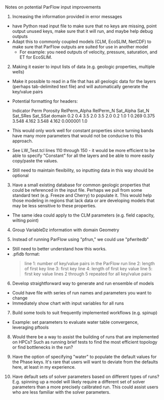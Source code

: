 Notes on potential ParFlow input improvements

1. Increasing the information provided in error messages
  - have Python read input file to make sure that no keys are missing, point output
    unused keys, make sure that it will run, and maybe help debug outputs
  - Adapt this to commonly coupled models (CLM, EcoSLIM, NetCDF) to make sure that
    ParFlow outputs are suited for use in another model
    - For example: you need outputs of velocity, pressure, saturation, and ET for
      EcoSLIM.

2. Making it easier to input lists of data (e.g. geologic properties, multiple wells)
  - Make it possible to read in a file that has all geologic data for the layers
    (perhaps tab-delimited text file) and will automatically generate the key/value pairs
  - Potential formatting for headers:

    Indicator   Perm  Porosity  RelPerm_Alpha RelPerm_N Sat_Alpha Sat_N Sat_SRes  Sat_SSat
    domain      0.2   0.4       3.5           2.0       3.5       2.0   0.2       1.0
    1           0.269 0.375     3.548         4.162     3.548     4.162 0.000001  1.0

  - This would only work well for constant properties since turning bands have many more
    parameters that would not be conducive to this approach.
  - See LW_Test.tcl lines 110 through 150 - it would be more efficient to
    be able to specify "Constant" for all the layers and be able to more easily
    copy/paste the values.
  - Still need to maintain flexibility, so inputting data in this way should be optional

3. Have a small existing database for common geologic properties that could be referenced
  in the input file. Perhaps we pull from some standard text (e.g. Freeze and Cherry) to
  populate it. This would help those modeling in regions that lack data or are developing
  models that may be less sensitive to these properties.
  - The same idea could apply to the CLM parameters (e.g. field capacity, wilting point)

4. Group VariableDz information with domain Geometry

5. Instead of running ParFlow using "pfrun," we could use "pfwritedb"
  - Still need to better understand how this works.
  - .pfidb format:
    > line 1: number of key/value pairs in the ParFlow run
    > line 2: length of first key
    > line 3: first key
    > line 4: length of first key value
    > line 5: first key value
    > lines 2 through 5 repeated for all key/value pairs

6. Develop straightforward way to generate and run ensemble of models
  - Could have file with series of run names and parameters you want to change
  - Immediately show chart with input variables for all runs

7. Build some tools to suit frequently implemented workflows (e.g. spinup)
  - Example: set parameters to evaluate water table convergence, leveraging pftools

8. Would there be a way to assist the building of runs that are implemented on
  HPCs? Such as running brief tests to find the most efficient topology or find
  bottlenecks in the run?

9. Have the option of specifying "water" to populate the default values for the
  Phase keys. It's rare that users will want to deviate from the defaults here,
  at least in my experience.

10. Have default sets of solver parameters based on different types of runs? E.g.
  spinning up a model will likely require a different set of solver parameters than
  a more precisely calibrated run. This could assist users who are less familiar
  with the solver parameters.
